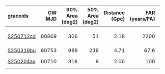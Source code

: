 | graceids                                                          |   GW MJD |   90% Area (deg2) |   50% Area (deg2) |   Distance (Gpc) |   FAR (years/FA) |   Mass (M_sol) | trigger             | comments   | gcnids   |
|:------------------------------------------------------------------|---------:|------------------:|------------------:|-----------------:|-----------------:|---------------:|:--------------------|:-----------|:---------|
| [S250712cd](https://gracedb.ligo.org/superevents/S250712cd/view/) |    60869 |               306 |                51 |             2.18 |           2200   |             79 | missed plan request |            |          |
| [S250319bu](https://gracedb.ligo.org/superevents/S250319bu/view/) |    60753 |               989 |               236 |             4.71 |             67.6 |            162 | triggered           |            |          |
| [S250204ax](https://gracedb.ligo.org/superevents/S250204ax/view/) |    60710 |               318 |                 9 |             2.06 |            100   |             76 | not triggered       |            |          |